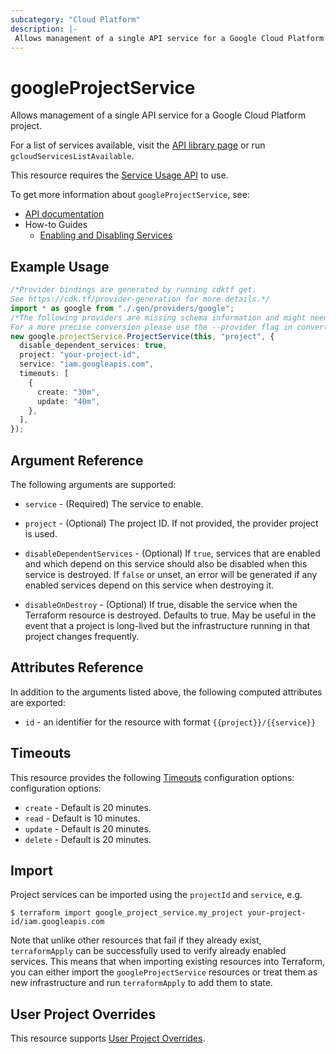 ```yaml
---
subcategory: "Cloud Platform"
description: |-
 Allows management of a single API service for a Google Cloud Platform project.
---
```


# googleProjectService

Allows management of a single API service for a Google Cloud Platform project.

For a list of services available, visit the [API library page](https://console.cloud.google.com/apis/library)
or run `gcloudServicesListAvailable`.

This resource requires the [Service Usage API](https://console.cloud.google.com/apis/library/serviceusage.googleapis.com)
to use.

To get more information about `googleProjectService`, see:

* [API documentation](https://cloud.google.com/service-usage/docs/reference/rest/v1/services)
* How-to Guides
  * [Enabling and Disabling Services](https://cloud.google.com/service-usage/docs/enable-disable)

## Example Usage

```typescript
/*Provider bindings are generated by running cdktf get.
See https://cdk.tf/provider-generation for more details.*/
import * as google from "./.gen/providers/google";
/*The following providers are missing schema information and might need manual adjustments to synthesize correctly: google.
For a more precise conversion please use the --provider flag in convert.*/
new google.projectService.ProjectService(this, "project", {
  disable_dependent_services: true,
  project: "your-project-id",
  service: "iam.googleapis.com",
  timeouts: [
    {
      create: "30m",
      update: "40m",
    },
  ],
});

```

## Argument Reference

The following arguments are supported:

*   `service` - (Required) The service to enable.

*   `project` - (Optional) The project ID. If not provided, the provider project
    is used.

*   `disableDependentServices` - (Optional) If `true`, services that are enabled
    and which depend on this service should also be disabled when this service is
    destroyed. If `false` or unset, an error will be generated if any enabled
    services depend on this service when destroying it.

*   `disableOnDestroy` - (Optional) If true, disable the service when the
    Terraform resource is destroyed. Defaults to true. May be useful in the event
    that a project is long-lived but the infrastructure running in that project
    changes frequently.

## Attributes Reference

In addition to the arguments listed above, the following computed attributes are
exported:

* `id` - an identifier for the resource with format `{{project}}/{{service}}`

## Timeouts

This resource provides the following
[Timeouts](https://developer.hashicorp.com/terraform/plugin/sdkv2/resources/retries-and-customizable-timeouts) configuration options: configuration options:

* `create` - Default is 20 minutes.
* `read`   - Default is 10 minutes.
* `update` - Default is 20 minutes.
* `delete` - Default is 20 minutes.

## Import

Project services can be imported using the `projectId` and `service`, e.g.

```console
$ terraform import google_project_service.my_project your-project-id/iam.googleapis.com
```

Note that unlike other resources that fail if they already exist,
`terraformApply` can be successfully used to verify already enabled services.
This means that when importing existing resources into Terraform, you can either
import the `googleProjectService` resources or treat them as new
infrastructure and run `terraformApply` to add them to state.

## User Project Overrides

This resource supports [User Project Overrides](https://registry.terraform.io/providers/hashicorp/google/latest/docs/guides/provider_reference#user_project_override).
